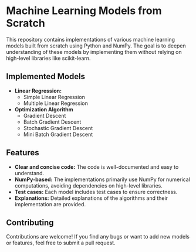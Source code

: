 # Machine Learning Models from Scratch

This repository contains implementations of various machine learning models built from scratch using Python and NumPy. The goal is to deepen understanding of these models by implementing them without relying on high-level libraries like scikit-learn.

## Implemented Models

* **Linear Regression:**
  * Simple Linear Regression
  * Multiple Linear Regression
* **Optimization Algorithm**
  * Gradient Descent
  * Batch Gradient Descent
  * Stochastic Gradient Descent
  * Mini Batch Gradient Descent 

## Features

* **Clear and concise code:** The code is well-documented and easy to understand.
* **NumPy-based:** The implementations primarily use NumPy for numerical computations, avoiding dependencies on high-level libraries.
* **Test cases:** Each model includes test cases to ensure correctness.
* **Explanations:** Detailed explanations of the algorithms and their implementation are provided.

## Contributing

Contributions are welcome! If you find any bugs or want to add new models or features, feel free to submit a pull request.
